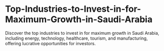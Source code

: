 # Top-Industries-to-Invest-in-for-Maximum-Growth-in-Saudi-Arabia
 Discover the top industries to invest in for maximum growth in Saudi Arabia, including energy, technology, healthcare, tourism, and manufacturing, offering lucrative opportunities for investors.
